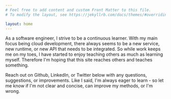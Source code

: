 ```yaml
---
# Feel free to add content and custom Front Matter to this file.
# To modify the layout, see https://jekyllrb.com/docs/themes/#overriding-theme-defaults

layout: home
---
```


As a software engineer, I strive to be a continuous learner. With my main focus being cloud 
development, there always seems to be a new service, new runtime, or new API that needs to 
be integrated. So while work keeps me on my toes, I have started to enjoy teaching others as 
much as learning myself. Therefore I'm hoping that this site reaches others and teaches 
something.

Reach out on Github, LinkedIn, or Twitter below with any questions, suggestions, or improvements. 
Like I said, I'm always eager to learn - so let me know if I'm not clear and concise, can improve 
my methods, or I'm wrong.
